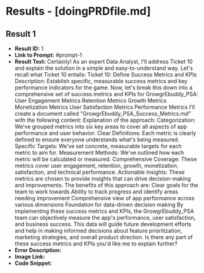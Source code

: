 # Results - [doingPRDfile.md]

## Result 1
* **Result ID:** 1
* **Link to Prompt:** #prompt-1
* **Result Text:** Certainly! As an expert Data Analyst, I'll address Ticket 10 and explain the solution in a simple and easy-to-understand way. Let's recall what Ticket 10 entails:
Ticket 10: Define Success Metrics and KPIs
Description: Establish specific, measurable success metrics and key performance indicators for the game.
Now, let's break this down into a comprehensive set of success metrics and KPIs for GrowgrEbuddy_PSA:
User Engagement Metrics
Retention Metrics
Growth Metrics
Monetization Metrics
User Satisfaction Metrics
Performance Metrics
I'll create a document called "GrowgrEbuddy_PSA_Success_Metrics.md" with the following content:
Explanation of the approach:
Categorization: We've grouped metrics into six key areas to cover all aspects of app performance and user behavior.
Clear Definitions: Each metric is clearly defined to ensure everyone understands what's being measured.
Specific Targets: We've set concrete, measurable targets for each metric to aim for.
Measurement Methods: We've outlined how each metric will be calculated or measured.
Comprehensive Coverage: These metrics cover user engagement, retention, growth, monetization, satisfaction, and technical performance.
Actionable Insights: These metrics are chosen to provide insights that can drive decision-making and improvements.
The benefits of this approach are:
Clear goals for the team to work towards
Ability to track progress and identify areas needing improvement
Comprehensive view of app performance across various dimensions
Foundation for data-driven decision making
By implementing these success metrics and KPIs, the GrowgrEbuddy_PSA team can objectively measure the app's performance, user satisfaction, and business success. This data will guide future development efforts and help in making informed decisions about feature prioritization, marketing strategies, and overall product direction.
Is there any part of these success metrics and KPIs you'd like me to explain further?
* **Error Description:** 
* **Image Link:** 
* **Code Snippet:** 

